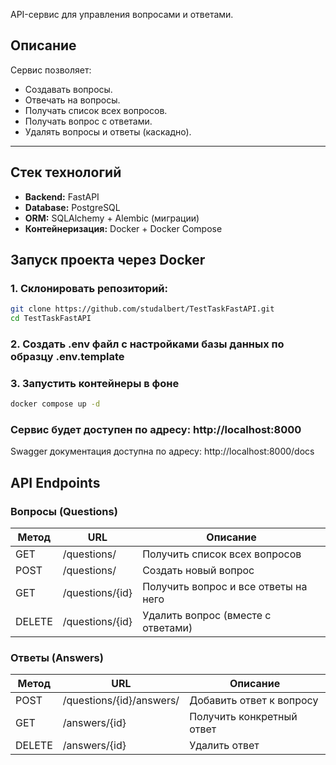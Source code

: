 API-сервис для управления вопросами и ответами.

## Описание

Сервис позволяет:

- Создавать вопросы.
- Отвечать на вопросы.
- Получать список всех вопросов.
- Получать вопрос с ответами.
- Удалять вопросы и ответы (каскадно).

---

## Стек технологий

- **Backend:** FastAPI
- **Database:** PostgreSQL
- **ORM:** SQLAlchemy + Alembic (миграции)
- **Контейнеризация:** Docker + Docker Compose




##  Запуск проекта через Docker

### 1. Склонировать репозиторий:

```bash
git clone https://github.com/studalbert/TestTaskFastAPI.git
cd TestTaskFastAPI
```
### 2. Создать .env файл с настройками базы данных по образцу .env.template

### 3. Запустить контейнеры в фоне
```bash
docker compose up -d
```
### Сервис будет доступен по адресу: http://localhost:8000

Swagger документация доступна по адресу: http://localhost:8000/docs

## API Endpoints
### Вопросы (Questions)

| Метод | URL | Описание |
|-------|-----|----------|
| GET   | /questions/ | Получить список всех вопросов |
| POST  | /questions/ | Создать новый вопрос |
| GET   | /questions/{id} | Получить вопрос и все ответы на него |
| DELETE| /questions/{id} | Удалить вопрос (вместе с ответами) |

### Ответы (Answers)

| Метод | URL | Описание |
|-------|-----|----------|
| POST  | /questions/{id}/answers/ | Добавить ответ к вопросу |
| GET   | /answers/{id} | Получить конкретный ответ |
| DELETE| /answers/{id} | Удалить ответ |

